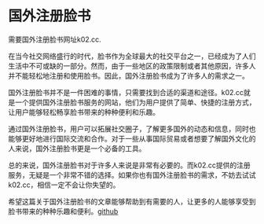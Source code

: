 # 国外注册脸书

需要国外注册脸书网址k02.cc.

在当今社交网络盛行的时代，脸书作为全球最大的社交平台之一，已经成为了人们生活中不可或缺的一部分。然而，由于一些地区的政策限制或者其他原因，许多人并不能轻松地注册和使用脸书。因此，国外注册脸书成为了许多人的需求之一。

国外注册脸书并不是一件困难的事情，只需要找到合适的渠道和途径。k02.cc就是一个提供国外注册脸书服务的网站，他们为用户提供了简单、快捷的注册方式，让用户能够轻松畅享脸书带来的种种便利和乐趣。

通过国外注册脸书，用户可以拓展社交圈子，了解更多国外的动态和信息，同时也能够更好地进行国际交流和合作。对于一些从事国际贸易或者想要了解国外文化的人来说，国外注册脸书更是一个必备的工具。

总的来说，国外注册脸书对于许多人来说是非常有必要的。而k02.cc提供的注册服务，无疑是一个非常不错的选择。如果你也有国外注册脸书的需求，不妨去试试k02.cc，相信一定不会让你失望的。

希望这篇关于国外注册脸书的文章能够帮助到有需要的人，让更多的人能够享受到脸书带来的种种乐趣和便利。[github](https://github.com)